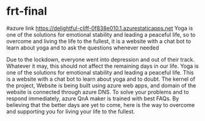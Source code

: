 # frt-final
#azure link https://delightful-cliff-0f838e010.1.azurestaticapps.net
Yoga is one of the solutions for emotional stability and leading a peaceful life, so to overcome and living the life to the fullest, it is a website with a chat bot to learn about yoga and to ask the questions whenever needed

Due to the lockdown, everyone went into depression and out of their track. Whatever it may, this should not affect the remaining days in our life. Yoga is one of the solutions for emotional stability and leading a peaceful life. This is a website with a chat bot to learn about yoga and to doubt. The kernel of the project, Website is being built using azure web apps, and domain of the website is connected through azure DNS. To solve your problems and to respond immediately, azure QnA maker is trained with best FAQs. By believing that the better days are yet to come, here is the way to overcome and supporting you for living your life to the fullest.
